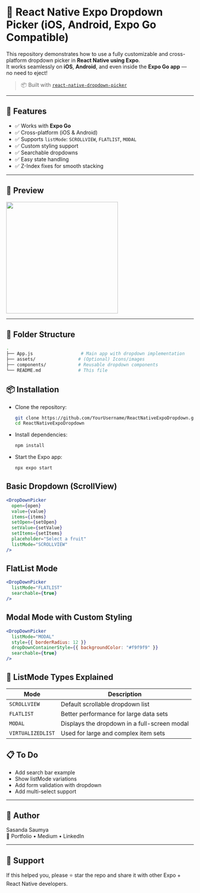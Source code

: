 # 🎯 React Native Expo Dropdown Picker (iOS, Android, Expo Go Compatible)

This repository demonstrates how to use a fully customizable and cross-platform dropdown picker in **React Native using Expo**.  
It works seamlessly on **iOS**, **Android**, and even inside the **Expo Go app** — no need to eject!

> 📦 Built with [`react-native-dropdown-picker`](https://github.com/hossein-zare/react-native-dropdown-picker)

---

## 🚀 Features

- ✅ Works with **Expo Go**
- ✅ Cross-platform (iOS & Android)
- ✅ Supports `listMode`: `SCROLLVIEW`, `FLATLIST`, `MODAL`
- ✅ Custom styling support
- ✅ Searchable dropdowns
- ✅ Easy state handling
- ✅ Z-Index fixes for smooth stacking

---

## 📸 Preview

<img src="https://user-images.githubusercontent.com/your-image-path/dropdown-demo.gif" width="300" />

---

## 📁 Folder Structure

```bash
.
├── App.js                  # Main app with dropdown implementation
├── assets/                # (Optional) Icons/images
├── components/            # Reusable dropdown components
└── README.md              # This file
```

## 📦 Installation

- Clone the repository:

  ```bash
  git clone https://github.com/YourUsername/ReactNativeExpoDropdown.git
  cd ReactNativeExpoDropdown
  ```

- Install dependencies:

  ```bash
  npm install
  ```

- Start the Expo app:

  ```bash
  npx expo start
  ```

## Basic Dropdown (ScrollView)

```jsx
<DropDownPicker
  open={open}
  value={value}
  items={items}
  setOpen={setOpen}
  setValue={setValue}
  setItems={setItems}
  placeholder="Select a fruit"
  listMode="SCROLLVIEW"
/>
```

## FlatList Mode

```jsx
<DropDownPicker
  listMode="FLATLIST"
  searchable={true}
/>
```

## Modal Mode with Custom Styling

```jsx
<DropDownPicker
  listMode="MODAL"
  style={{ borderRadius: 12 }}
  dropDownContainerStyle={{ backgroundColor: "#f9f9f9" }}
  searchable={true}
/>
```

## 🧠 ListMode Types Explained

| Mode              | Description                                  |
| ----------------- | -------------------------------------------- |
| `SCROLLVIEW`      | Default scrollable dropdown list             |
| `FLATLIST`        | Better performance for large data sets       |
| `MODAL`           | Displays the dropdown in a full-screen modal |
| `VIRTUALIZEDLIST` | Used for large and complex item sets         |

## 📋 To Do

- Add search bar example
- Show listMode variations
- Add form validation with dropdown
- Add multi-select support

---

## 🙌 Author

Sasanda Saumya  
🔗 Portfolio • Medium • LinkedIn

---

## 💖 Support

If this helped you, please ⭐ star the repo and share it with other Expo + React Native developers.

